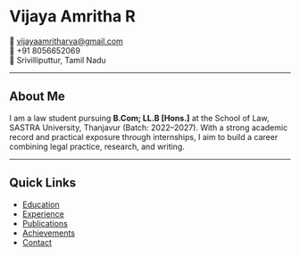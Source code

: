 # Vijaya Amritha R

📧 [vijayaamritharva@gmail.com](mailto:vijayaamritharva@gmail.com)  
📱 +91 8056652069  
📍 Srivilliputtur, Tamil Nadu 

---

## About Me
I am a law student pursuing **B.Com; LL.B [Hons.]** at the School of Law, SASTRA University, Thanjavur (Batch: 2022–2027). With a strong academic record and practical exposure through internships, I aim to build a career combining legal practice, research, and writing.

---

## Quick Links
- [Education](education.md)  
- [Experience](experience.md)  
- [Publications](publications.md)  
- [Achievements](achievements.md)  
- [Contact](contact.md)
